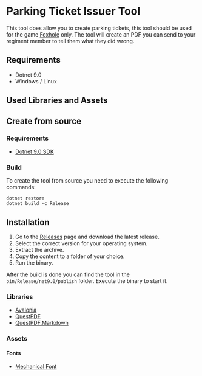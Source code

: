 # Parking Ticket Issuer Tool

This tool does allow you to create parking tickets, this tool should be used for the game [Foxhole][foxhole] only. The tool will create an PDF you can send to your regiment member to tell them what they did wrong.

## Requirements

- Dotnet 9.0
- Windows / Linux

## Used Libraries and Assets

## Create from source

### Requirements

- [Dotnet 9.0 SDK][dotnet-9-sdk]

### Build

To create the tool from source you need to execute the following commands:

```
dotnet restore
dotnet build -c Release
```

## Installation

1. Go to the [Releases][releases] page and download the latest release.
2. Select the correct version for your operating system.
3. Extract the archive.
4. Copy the content to a folder of your choice.
5. Run the binary.


After the build is done you can find the tool in the `bin/Release/net9.0/publish` folder. Execute the binary to start it.

### Libraries

- [Avalonia][avalonia]
- [QuestPDF][quest-pdf]
- [QuestPDF.Markdown][quest-pdf-markdown]

### Assets

#### Fonts

- [Mechanical Font][mechanical-font]

[foxhole]: https://www.foxholegame.com/
[avalonia]: https://avaloniaui.net/
[quest-pdf]: https://www.questpdf.com/
[quest-pdf-markdown]: https://github.com/christiaanderidder/QuestPDF.Markdown
[dotnet-9-sdk]: https://dotnet.microsoft.com/en-us/download/dotnet/9.0
[mechanical-font]: https://www.fontspace.com/mechanical-font-f22368
[releases]: https://github.com/XanatosX/parking-ticket-issuer-tool/releases/latest
